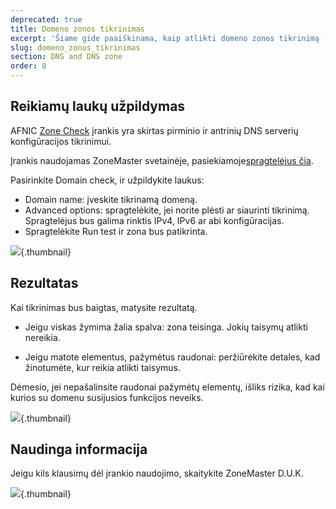 ```yaml
---
deprecated: true
title: Domeno zonos tikrinimas
excerpt: 'Šiame gide paaiškinama, kaip atlikti domeno zonos tikrinimą (Zone check).'
slug: domeno_zonos_tikrinimas
section: DNS and DNS zone
order: 8
---
```



## Reikiamų laukų užpildymas
AFNIC [Zone Check](https://zonemaster.fr/) įrankis yra skirtas pirminio ir antrinių DNS serverių konfigūracijos tikrinimui.

Įrankis naudojamas ZoneMaster svetainėje, pasiekiamoje[spragtelėjus čia](https://zonemaster.fr/).

Pasirinkite Domain check, ir užpildykite laukus:


- Domain name: įveskite tikrinamą domeną.
- Advanced options: spragtelėkite, jei norite plėsti ar siaurinti tikrinimą. Spragtelėjus bus galima rinktis IPv4, IPv6 ar abi konfigūracijas.
- Spragtelėkite Run test ir zona bus patikrinta.



![](images/img_3213.jpg){.thumbnail}


## Rezultatas
Kai tikrinimas bus baigtas, matysite rezultatą.


- Jeigu viskas žymima žalia spalva: zona teisinga. Jokių taisymų atlikti nereikia.

- Jeigu matote elementus, pažymėtus raudonai: peržiūrėkite detales, kad žinotumėte, kur reikia atlikti taisymus.


Dėmesio, jei nepašalinsite raudonai pažymėtų elementų, išliks rizika, kad kai kurios su domenu susijusios funkcijos neveiks.

![](images/img_3211.jpg){.thumbnail}


## Naudinga informacija
Jeigu kils klausimų dėl įrankio naudojimo, skaitykite ZoneMaster D.U.K.

![](images/img_3212.jpg){.thumbnail}

